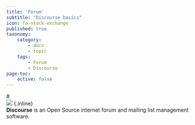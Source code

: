 ```yaml
---
title: 'Forum'
subtitle: "Discourse basics"
icon: fa-stack-exchange
published: true
taxonomy:
    category:
        - docs
        - topic
    tags:
        - Forum
        - Discourse
page-toc:
    active: false
---
```


#<br>
![](/home/icons/discourse.png) {.inline}
<br>
**Discourse** is an Open Source internet forum and mailing list management software.
<br>
<br>
